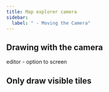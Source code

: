 ```yaml
---
title: Map explorer camera
sidebar:
  label: " - Moving the Camera"
---
```


## Drawing with the camera

editor - option to screen

## Only draw visible tiles

